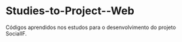 # Studies-to-Project--Web
Códigos aprendidos nos estudos para o desenvolvimento do projeto SocialIF.